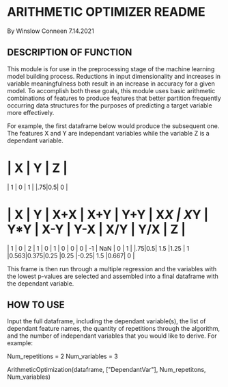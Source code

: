 ARITHMETIC OPTIMIZER README
====================================
By Winslow Conneen
7.14.2021


DESCRIPTION OF FUNCTION
------------------------------------
This module is for use in the preprocessing stage of the machine learning model building process. Reductions in input
dimensionality and increases in variable meaningfulness both result in an increase in accuracy for a given model. To
accomplish both these goals, this module uses basic arithmetic combinations of features to produce features that
better partition frequently occurring data structures for the purposes of predicting a target variable more effectively.

For example, the first dataframe below would produce the subsequent one. The features X and Y are independant variables
while the variable Z is a dependant variable.

| X | Y | Z |
=============
| 1 | 0 | 1 |
|.75|0.5| 0 |

| X | Y | X+X | X+Y | Y+Y | X*X | X*Y | Y*Y | X-Y | Y-X | X/Y | Y/X | Z |
=========================================================================
| 1 | 0 |  2  |  1  |  0  |  1  |  0  |  0  |  0  | -1  | NaN |  0  | 1 |
|.75|0.5| 1.5 |1.25 |  1  |0.563|0.375|0.25 |0.25 |-0.25| 1.5 |0.667| 0 |

This frame is then run through a multiple regression and the variables with the lowest p-values are selected and
assembled into a final dataframe with the dependant variable.


HOW TO USE
------------------------------------
Input the full dataframe, including the dependant variable(s), the list of dependant feature names, the quantity of
repetitions through the algorithm, and the number of independant variables that you would like to derive. For example:

Num_repetitions = 2
Num_variables = 3

ArithmeticOptimization(dataframe, ["DependantVar"], Num_repetitons, Num_variables)
